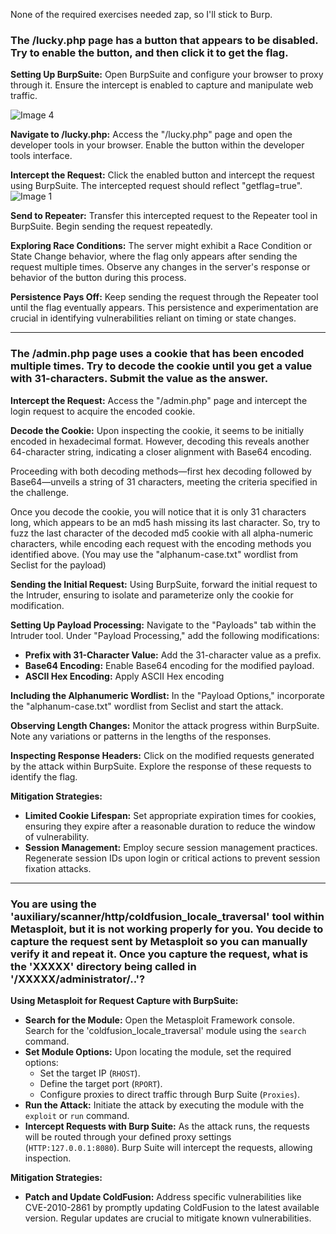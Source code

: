 None of the required exercises needed zap, so I'll stick to Burp.

### The /lucky.php page has a button that appears to be disabled. Try to enable the button, and then click it to get the flag.

**Setting Up BurpSuite:**
Open BurpSuite and configure your browser to proxy through it. Ensure the intercept is enabled to capture and manipulate web traffic.

<img class="post-image-small" src="{{site.baseurl}}/assets/images/2023-12-1-Web-Proxies-Skill_Assessmnent_images/images/image4.png" alt="Image 4">

**Navigate to /lucky.php:**
Access the "/lucky.php" page and open the developer tools in your browser. Enable the button within the developer tools interface.


**Intercept the Request:**
Click the enabled button and intercept the request using BurpSuite. The intercepted request should reflect "getflag=true".
<img class="post-image-big" src="{{site.baseurl}}/assets/images/2023-12-1-Web-Proxies-Skill_Assessmnent_images/images/image1.png" alt="Image 1">

**Send to Repeater:**
Transfer this intercepted request to the Repeater tool in BurpSuite. Begin sending the request repeatedly.

**Exploring Race Conditions:**
The server might exhibit a Race Condition or State Change behavior, where the flag only appears after sending the request multiple times. Observe any changes in the server's response or behavior of the button during this process.

**Persistence Pays Off:**
Keep sending the request through the Repeater tool until the flag eventually appears. This persistence and experimentation are crucial in identifying vulnerabilities reliant on timing or state changes.

---
### The /admin.php page uses a cookie that has been encoded multiple times. Try to decode the cookie until you get a value with 31-characters. Submit the value as the answer.

**Intercept the Request:**
Access the "/admin.php" page and intercept the login request to acquire the encoded cookie.

**Decode the Cookie:**
Upon inspecting the cookie, it seems to be initially encoded in hexadecimal format. However, decoding this reveals another 64-character string, indicating a closer alignment with Base64 encoding.

Proceeding with both decoding methods—first hex decoding followed by Base64—unveils a string of 31 characters, meeting the criteria specified in the challenge.

Once you decode the cookie, you will notice that it is only 31 characters long, which appears to be an md5 hash missing its last character. So, try to fuzz the last character of the decoded md5 cookie with all alpha-numeric characters, while encoding each request with the encoding methods you identified above. (You may use the "alphanum-case.txt" wordlist from Seclist for the payload)

**Sending the Initial Request:**
Using BurpSuite, forward the initial request to the Intruder, ensuring to isolate and parameterize only the cookie for modification.

**Setting Up Payload Processing:**
Navigate to the "Payloads" tab within the Intruder tool. Under "Payload Processing," add the following modifications:
- **Prefix with 31-Character Value:** Add the 31-character value as a prefix.
- **Base64 Encoding:** Enable Base64 encoding for the modified payload.
- **ASCII Hex Encoding:** Apply ASCII Hex encoding

**Including the Alphanumeric Wordlist:**
In the "Payload Options," incorporate the "alphanum-case.txt" wordlist from Seclist and start the attack.

**Observing Length Changes:**
Monitor the attack progress within BurpSuite. Note any variations or patterns in the lengths of the responses.

**Inspecting Response Headers:**
Click on the modified requests generated by the attack within BurpSuite. Explore the response of these requests to identify the flag.

**Mitigation Strategies:**
- **Limited Cookie Lifespan:** Set appropriate expiration times for cookies, ensuring they expire after a reasonable duration to reduce the window of vulnerability.
- **Session Management:** Employ secure session management practices. Regenerate session IDs upon login or critical actions to prevent session fixation attacks.

---
### You are using the 'auxiliary/scanner/http/coldfusion_locale_traversal' tool within Metasploit, but it is not working properly for you. You decide to capture the request sent by Metasploit so you can manually verify it and repeat it. Once you capture the request, what is the 'XXXXX' directory being called in '/XXXXX/administrator/..'?

**Using Metasploit for Request Capture with BurpSuite:**
- **Search for the Module:** Open the Metasploit Framework console. Search for the 'coldfusion_locale_traversal' module using the `search` command.
- **Set Module Options:** Upon locating the module, set the required options:
  - Set the target IP (`RHOST`).
  - Define the target port (`RPORT`).
  - Configure proxies to direct traffic through Burp Suite (`Proxies`).
- **Run the Attack:** Initiate the attack by executing the module with the `exploit` or `run` command.
- **Intercept Requests with Burp Suite:** As the attack runs, the requests will be routed through your defined proxy settings (`HTTP:127.0.0.1:8080`). Burp Suite will intercept the requests, allowing inspection.

**Mitigation Strategies:**
- **Patch and Update ColdFusion:** Address specific vulnerabilities like CVE-2010-2861 by promptly updating ColdFusion to the latest available version. Regular updates are crucial to mitigate known vulnerabilities.
